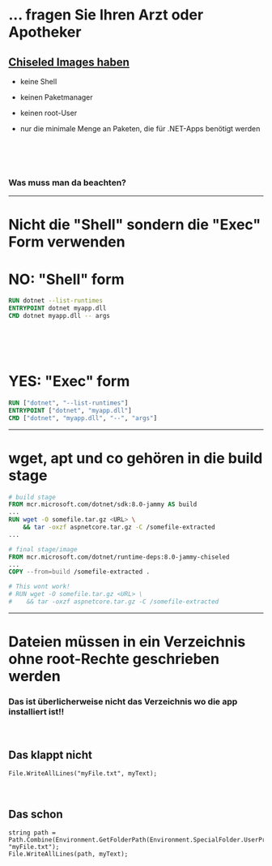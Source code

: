 # ... fragen Sie Ihren Arzt oder Apotheker

## [Chiseled Images haben](https://github.com/dotnet/dotnet-docker/blob/main/documentation/ubuntu-chiseled.md)

- keine Shell

- keinen Paketmanager

- keinen root-User

- nur die minimale Menge an Paketen, die für .NET-Apps benötigt werden

<br/>
<br/>
<br/>

### Was muss man da beachten?

---

# Nicht die "Shell" sondern die "Exec" Form verwenden


# NO: "Shell" form

```dockerfile
RUN dotnet --list-runtimes
ENTRYPOINT dotnet myapp.dll
CMD dotnet myapp.dll -- args
```

<br/>
<br/>
<br/>

# YES: "Exec" form
    
```dockerfile
RUN ["dotnet", "--list-runtimes"]
ENTRYPOINT ["dotnet", "myapp.dll"]
CMD ["dotnet", "myapp.dll", "--", "args"]
```

---

# wget, apt und co gehören in die build stage

```dockerfile {3-5|9-11|12-15}	
# build stage
FROM mcr.microsoft.com/dotnet/sdk:8.0-jammy AS build
...
RUN wget -O somefile.tar.gz <URL> \
    && tar -oxzf aspnetcore.tar.gz -C /somefile-extracted
...

# final stage/image
FROM mcr.microsoft.com/dotnet/runtime-deps:8.0-jammy-chiseled
...
COPY --from=build /somefile-extracted .

# This wont work! 
# RUN wget -O somefile.tar.gz <URL> \
#    && tar -oxzf aspnetcore.tar.gz -C /somefile-extracted
```

---

# Dateien müssen in ein Verzeichnis ohne root-Rechte geschrieben werden

### Das ist überlicherweise nicht das Verzeichnis wo die app installiert ist!!

<br/>

## Das klappt nicht
```
File.WriteAllLines("myFile.txt", myText);
```

<br/>

## Das schon
```
string path = Path.Combine(Environment.GetFolderPath(Environment.SpecialFolder.UserProfile), "myFile.txt");
File.WriteAllLines(path, myText);
```